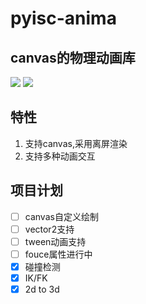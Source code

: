 # pyisc-anima
## canvas的物理动画库
![](https://img.shields.io/badge/powerby-%E5%B1%B1%E9%AC%BC-yellowgreen.svg) ![](https://img.shields.io/github/license/mashape/apistatus.svg)

## 特性
1. 支持canvas,采用离屏渲染
2. 支持多种动画交互



## 项目计划

- [ ] canvas自定义绘制 
- [ ] vector2支持
- [ ] tween动画支持
- [ ] fouce属性进行中
- [X] 碰撞检测
- [X] IK/FK
- [X] 2d to 3d
